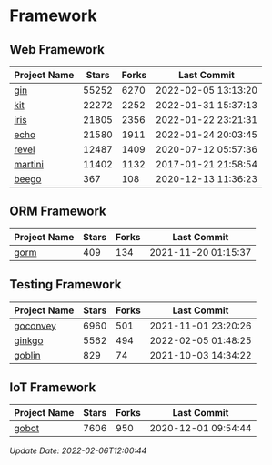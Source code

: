 # Framework

## Web Framework
| Project Name | Stars | Forks | Last Commit |
| ------------ | ----- | ----- | ----------- |
| [gin](https://github.com/gin-gonic/gin) | 55252 | 6270 | 2022-02-05 13:13:20 |
| [kit](https://github.com/go-kit/kit) | 22272 | 2252 | 2022-01-31 15:37:13 |
| [iris](https://github.com/kataras/iris) | 21805 | 2356 | 2022-01-22 23:21:31 |
| [echo](https://github.com/labstack/echo) | 21580 | 1911 | 2022-01-24 20:03:45 |
| [revel](https://github.com/revel/revel) | 12487 | 1409 | 2020-07-12 05:57:36 |
| [martini](https://github.com/go-martini/martini) | 11402 | 1132 | 2017-01-21 21:58:54 |
| [beego](https://github.com/astaxie/beego) | 367 | 108 | 2020-12-13 11:36:23 |

## ORM Framework
| Project Name | Stars | Forks | Last Commit |
| ------------ | ----- | ----- | ----------- |
| [gorm](https://github.com/jinzhu/gorm) | 409 | 134 | 2021-11-20 01:15:37 |

## Testing Framework
| Project Name | Stars | Forks | Last Commit |
| ------------ | ----- | ----- | ----------- |
| [goconvey](https://github.com/smartystreets/goconvey) | 6960 | 501 | 2021-11-01 23:20:26 |
| [ginkgo](https://github.com/onsi/ginkgo) | 5562 | 494 | 2022-02-05 01:48:25 |
| [goblin](https://github.com/franela/goblin) | 829 | 74 | 2021-10-03 14:34:22 |

## IoT Framework
| Project Name | Stars | Forks | Last Commit |
| ------------ | ----- | ----- | ----------- |
| [gobot](https://github.com/hybridgroup/gobot) | 7606 | 950 | 2020-12-01 09:54:44 |

*Update Date: 2022-02-06T12:00:44*